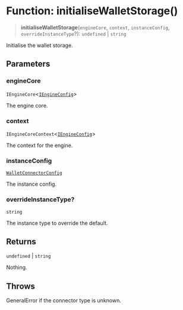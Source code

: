 # Function: initialiseWalletStorage()

> **initialiseWalletStorage**(`engineCore`, `context`, `instanceConfig`, `overrideInstanceType`?): `undefined` \| `string`

Initialise the wallet storage.

## Parameters

### engineCore

`IEngineCore`\<[`IEngineConfig`](../interfaces/IEngineConfig.md)\>

The engine core.

### context

`IEngineCoreContext`\<[`IEngineConfig`](../interfaces/IEngineConfig.md)\>

The context for the engine.

### instanceConfig

[`WalletConnectorConfig`](../type-aliases/WalletConnectorConfig.md)

The instance config.

### overrideInstanceType?

`string`

The instance type to override the default.

## Returns

`undefined` \| `string`

Nothing.

## Throws

GeneralError if the connector type is unknown.
